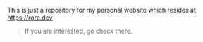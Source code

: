 This is just a repository for my personal website which resides at https://rora.dev
> If you are interested, go check there.

